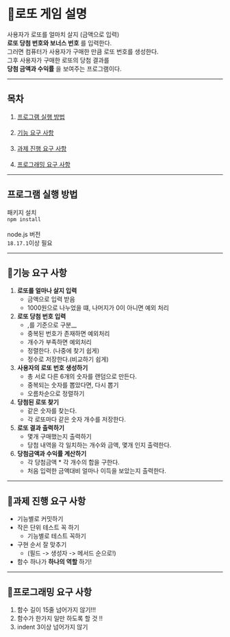 # 🎱로또 게임 설명 
사용자가 로또를 얼마치 살지 (금액으로 입력) 
<br/> __로또 당첨 번호와 보너스 번호__ 를 입력한다.
<br/>그러면 컴퓨터가 사용자가 구매한 만큼 로또 번호를 생성한다.
<br/>그후 사용자가 구매한 로또의 당첨 결과를
<br/>__당첨 금액과 수익률__ 을 보여주는 프로그램이다.
____
## 목차
1. [프로그램 실행 방법](#프로그램-실행-방법)
<br><br>
2. [기능 요구 사항](#기능-요구-사항)
<br/><br>
3. [과제 진행 요구 사항](#과제-진행-요구-사항)
<br/><br>
4. [프로그래밍 요구 사항](#프로그래밍-요구-사항)
_________
## 프로그램 실행 방법 
패키지 설치<br>
`npm install`
<br><br>
node.js 버전 
<br>
`18.17.1`이상 필요

______

## 🏅기능 요구 사항
1. __로또를 얼마나 살지 입력__
   - 금액으로 입력 받음
   - 1000원으로 나누었을 떄, 나머지가 0이 아니면 예외 처리
2. __로또 당첨 번호 입력__
   - ,를 기준으로 구분__
   - 중복된 번호가 존재하면 예외처리
   - 개수가 부족하면 예외처리
   - 정렬한다. (나중에 찾기 쉽게)
   - 정수로 저장한다.(비교하기 쉽게)
3. __사용자의 로또 번호 생성하기__
   - 총 서로 다른 6개의 숫자를 랜덤으로 만든다.
   - 중복되는 숫자를 뽑았다면, 다시 뽑기
   - 오름차순으로 정렬하기
4. __당첨된 로또 찾기__
    - 같은 숫자를 찾는다.
    - 각 로또마다 같은 숫자 개수를 저장한다.
5. __로또 결과 출력하기__
   - 몇개 구매했는지 출력하기
   - 당첨 내역을 각 일치하는 개수와 금액, 몇개 인지 출력한다.
6. __당첨금액과 수익률 계산하기__
    - 각 당첨금액 * 각 개수의 합을 구한다.
    - 처음 입력한 금액대비 얼마나 이득을 보았는지 출력한다. 




_________

## 🔮과제 진행 요구 사항
- 기능별로 커밋하기
- 작은 단위 테스트 꼭 하기 
  - 기능별로 테스트 꼭하기
- 구현 순서 잘 맞추기 
  - (필드 -> 생성자 -> 메서드 순으로!)
- 함수 하나가 __하나의 역할__ 하기!


_________
## 📢프로그래밍 요구 사항 
1. 함수 길이 15줄 넘어가지 않기!!!
2. 함수가 한가지 일만 하도록 할 것 !!
3. indent 3이상 넘어가지 않기


